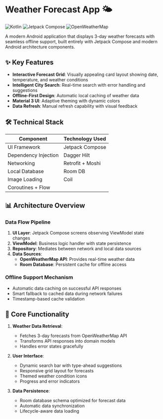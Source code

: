 # Weather Forecast App 🌤️

<img src="https://img.shields.io/badge/Kotlin-1.9.23-blue" alt="Kotlin"> 
<img src="https://img.shields.io/badge/Jetpack%20Compose-1.5.0-red" alt="Jetpack Compose">
<img src="https://img.shields.io/badge/OpenWeatherMap-API-green" alt="OpenWeatherMap">

A modern Android application that displays 3-day weather forecasts with seamless offline support, built entirely with Jetpack Compose and modern Android architecture components.

## ✨ Key Features
- **Interactive Forecast Grid**: Visually appealing card layout showing date, temperature, and weather conditions
- **Intelligent City Search**: Real-time search with error handling and suggestions
- **Offline-First Design**: Automatic local caching of weather data
- **Material 3 UI**: Adaptive theming with dynamic colors
- **Data Refresh**: Manual refresh capability with visual feedback

## 🛠️ Technical Stack
| Component           | Technology Used          |
|---------------------|--------------------------|
| UI Framework        | Jetpack Compose          |
| Dependency Injection| Dagger Hilt              |
| Networking          | Retrofit + Moshi         |
| Local Database      | Room DB                  |
| Image Loading       | Coil                     |
| Coroutines + Flow   |

## 📊 Architecture Overview
### Data Flow Pipeline
1. **UI Layer**: Jetpack Compose screens observing ViewModel state changes
2. **ViewModel**: Business logic handler with state persistence
3. **Repository**: Mediates between network and local data sources
4. **Data Sources**:
   - **OpenWeatherMap API**: Provides real-time weather data
   - **Room Database**: Persistent cache for offline access

### Offline Support Mechanism
- Automatic data caching on successful API responses
- Smart fallback to cached data during network failures
- Timestamp-based cache validation

## 🔄 Core Functionality
1. **Weather Data Retrieval**:
   - Fetches 3-day forecasts from OpenWeatherMap API
   - Transforms API responses into domain models
   - Handles error states gracefully

2. **User Interface**:
   - Dynamic search bar with type-ahead suggestions
   - Responsive grid layout for forecasts
   - Themed weather condition icons
   - Progress and error indicators

3. **Data Persistence**:
   - Room database schema optimized for forecast data
   - Automatic data synchronization
   - Lifecycle-aware data loading
